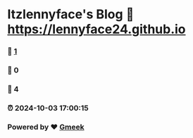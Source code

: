 # Itzlennyface's Blog :link: https://lennyface24.github.io 
### :page_facing_up: [1](https://lennyface24.github.io/tag.html) 
### :speech_balloon: 0 
### :hibiscus: 4 
### :alarm_clock: 2024-10-03 17:00:15 
### Powered by :heart: [Gmeek](https://github.com/Meekdai/Gmeek)

